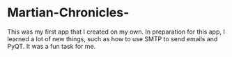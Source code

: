 # Martian-Chronicles-
This was my first app that I created on my own. In preparation for this app, I learned a lot of new things, such as how to use SMTP to send emails and PyQT. It was a fun task for me.
